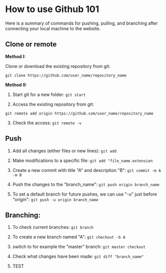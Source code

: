 # How to use Github 101
Here is a summary of commands for pushing, pulling, and branching after connecting your local machine to the website.


## Clone or remote 
**Method I:**

Clone or download the existing repository from git:

``` git clone https://github.com/user_name/repository_name ```

**Method II:**
1. Start git for a new folder:
``` git start ```

2. Access the existing repository from git:

``` git remote add origin https://github.com/user_name/repository_name ```

3. Check the access:
``` git remote -v ```


## Push
1. Add all changes (either files or new lines):
```git add```

2. Make modifications to a specific file:
``` git add "file_name.extension ```

3. Create a new commit with title "A" and description "B":
``` git commit -m A -m B ```

4. Push the changes to the "branch_name":
``` git push origin branch_name ```

5. To set a default branch for future pushes, we can use "-u" just before "origin":
``` git push -u origin branch_name ```


## Branching:
1. To check current branches:
``` git branch ```

2. To create a new branch named "A":
``` git checkout -b A ```

3. switch to for example the "master" branch:
``` git master checkout ``` 

4. Check what changes have been made:
``` git diff "branch_name" ```

5. TEST